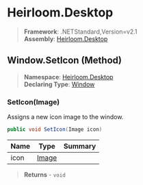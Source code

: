 # Heirloom.Desktop

> **Framework**: .NETStandard,Version=v2.1  
> **Assembly**: [Heirloom.Desktop][0]

## Window.SetIcon (Method)

> **Namespace**: [Heirloom.Desktop][0]  
> **Declaring Type**: [Window][1]

### SetIcon(Image)

Assigns a new icon image to the window.

```cs
public void SetIcon(Image icon)
```

| Name | Type       | Summary |
|------|------------|---------|
| icon | [Image][2] |         |

> **Returns** - `void`

[0]: ../../../Heirloom.Desktop.md
[1]: ../Window.md
[2]: ../../../Heirloom.Core/Heirloom/Image.md

